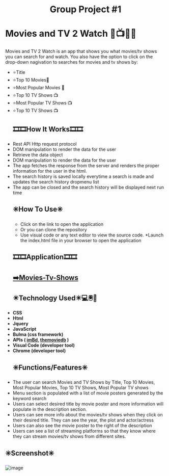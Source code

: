 <h1 align="center">Group Project #1
  
# Movies and TV 2 Watch 🎥📺🍿🍿
  
 Movies and TV 2 Watch is an app that shows you what movies/tv shows you can search for and watch. You also have the option to click on the drop-down nagivation to searches for movies and tv shows by:
  <ul>
  <li>⭐Title</li>
  <li>⭐Top 10 Movies🎥</li>
  <li>⭐Most Popular Movies 🎥 </li>
  <li>⭐Top 10 TV Shows 📺</li>
  <li>⭐Most Popular TV Shows 📺</li>
  <li>⭐Top 10 TV Shows 📺</li>
  
## 🎞️🎞️How It Works🎞️🎞️

<li> Rest API Http request protocol</li>
<li> DOM manipulation to render the data for the user</li>
<li> Retrieve the data object</li>
<li> DOM manipulation to render the data for the user</li>
<li> The app fetches the response from the server and renders the proper information for the user in the html.</li>
<li> The search history is saved locally everytime a search is made and updates the search history dropmenu list</li>
<li> The app can be closed and the search history will be displayed next run time</li>
 
  
 ## ✳️How To Use✳️
  
   * Click on the link to open the application
   * Or you can clone the repository
   * Use visual code or any text editor to view the source code. 
   *Launch the index.html file in your browser to open the application
 
 ## 🎞️🎞️Application🎞️🎞️
    
<a href="https://sophoanmeas.github.io/movies-tv-shows/index.html" target="_blank"><h2>➡️Movies-Tv-Shows</a>

 ## ✴️Technology Used✴️💻🖲️📱
   <li><strong>CSS</li>
  <li>Html</li>
  <li>Jquery</li>
  <li>JavaScript</li>
  <li>Bulma (css framework)</li>
      <li>APIs ( <a href="https://imdb-api.com" target="_blank">imBd</a>, <a href="https://www.themoviedb.org" target="_blank">themoviedb</a> ) </li>
  <li>Visual Code (developer tool)</li>
  <li>Chrome (developer tool)</strong></li>
    
 ## ✳️Functions/Features✳️
  
 <li>The user can search Movies and TV Shows by Title, Top 10 Movies, Most Popular Movies, Top 10 TV Shows, Most Popular TV shows</li>
  <li>Menu section is populated with a list of movie posters  generated by the keyword search</li>
 <li>Users can select desired title by movie poster and more information will populate in the description section. </li>
 <li>Users can see more info about the movies/tv shows when they click on their desired title. They can see the year, the plot and actor/actress</li>
 <li>Users can also see the movie poster to the right of the description</li>
 <li>Users can see a list of streaming platforms so that they know where they can stream movies/tv shows from different sites.</li>
  </ul>
  
  ## ✳️Screenshot✳️
    

![image](https://user-images.githubusercontent.com/27268374/162653784-f52f320f-b5a5-4ee6-82b8-766c1f536e80.png)


